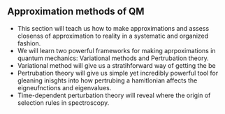## Approximation methods of QM



- This section will teach us how to make approximations and assess closenss of approximation to reality in a systematic and organized fashion. 
- We will learn two powerful frameworks for making aprpoximations in quantum mechanics: Variational methods and Pertrubation theory. 
- Variational method will give us a stratihforward way of getting the be
- Pertrubation theory will give us simple yet incredibly powerful tool for gleaning inisghts into how pertrubing a  hamitlonian affects the eigneufnctions and eigenvalues. 
- Time-dependent perturbation theory will reveal where the origin of selection rules in spectroscopy. 
